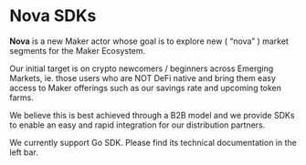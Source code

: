 # Nova SDKs

**Nova** is a new Maker actor whose goal is to explore new ( “nova” ) market segments for the Maker Ecosystem.

Our initial target is on crypto newcomers / beginners across Emerging Markets, ie. those users who are NOT DeFi native and bring them easy access to Maker offerings such as our savings rate and upcoming token farms.

We believe this is best achieved through a B2B model and we provide SDKs to enable an easy and rapid integration for our distribution partners.

We currently support Go SDK. Please find its technical documentation in the left bar.
